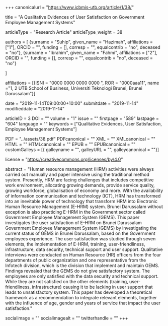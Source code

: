 +++
canonicalurl = "https://www.icbmis-utb.org/article/1/38/"

title = "A Qualitative Evidences of User Satisfaction on Government  Employee Management Systems"

articleType = "Research Article"
articleType_weight = 38

authors = [
  {surname = "Suhip",  given_name = "Hazimah",  affiliations = ["1"],  ORCID = "", funding = [], corresp = "", equalcontrib = "no", deceased = "no"},
  {surname = "Ibrahim",  given_name = "Fahmi",  affiliations = ["2"],  ORCID = "", funding = [], corresp = "", equalcontrib = "no", deceased = "no"}
  
]

affiliations = [{ISNI = "0000 0000 0000 0000 ", ROR = "0000aaa11", name ="1, 2 UTB School of Business, Universiti Teknologi Brunei, Brunei Darussalam"}]

date = "2019-11-14T09:00:00+10:00"
submitdate = "2019-11-14"
modifieddate = "2019-11-14"

articleID = 3
DOI = ""
volume = "1"
issue = ""
firstpage = "589"
lastpage = "604"
language = ""
keywords = ["Qualitative Evidences, User Satisfaction, Employee Management Systems"]


PDF = "../assets/38.pdf"
PDFcanonical = ""
XML = ""
XMLcanonical = ""
HTML = ""
HTMLcanonical = ""
EPUB = ""
EPUBcanonical = ""
customGalleys = [{ galleyname = "", galleyURL = "", galleycanonical = ""}]

license = "https://creativecommons.org/licenses/by/4.0"

abstract = "Human resource management (HRM) activities were always carried out manually and paper intensive using the traditional method system. Presently, HRM are facing challenges that includes competitive work environment, allocating growing demands, provide service quality, growing workforce, globalisation of economy and more. With the availability of information communication and technology (ICT), HRM has transformed into an inevitable power of technology that transform HRM into Electronic Human Resource Management (E-HRM) system. Brunei Darussalam without exception is also practicing E-HRM in the Government sector called Government Employee Management System (GEMS). This paper investigates the user satisfaction of E-HRM on Brunei Darussalam Government Employee Management System (GEMS) by investigating the current status of GEMS in Brunei Darussalam, based on the Government employees experience. The user satisfaction was studied through seven elements, the implementation of E-HRM, training, user-friendliness, infrastructure, data security, technical support and user support.  Qualitative interviews were conducted on Human Resource (HR) officers from the four departments of public organization and one representative from the Infotech division, which is the division that implement and maintain GEMS. Findings revealed that the GEMS do not give satisfactory system. The employees are only satisfied with the data security and technical support. While they are not satisfied on the other elements (training, user-friendliness, infrastructure) causing it to be lacking in user support that leads to unsatisfactory system. This paper has developed a theoretical framework as a recommendation to integrate relevant elements, together with the influence of age, gender and years of service that impact the user satisfaction."


socialimage = ""
socialimagealt = ""
twitterhandle = ""
+++

